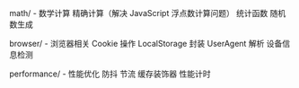 math/ - 数学计算
    精确计算（解决 JavaScript 浮点数计算问题）
    统计函数
    随机数生成

browser/ - 浏览器相关
    Cookie 操作
    LocalStorage 封装
    UserAgent 解析
    设备信息检测

performance/ - 性能优化
    防抖
    节流
    缓存装饰器
    性能计时